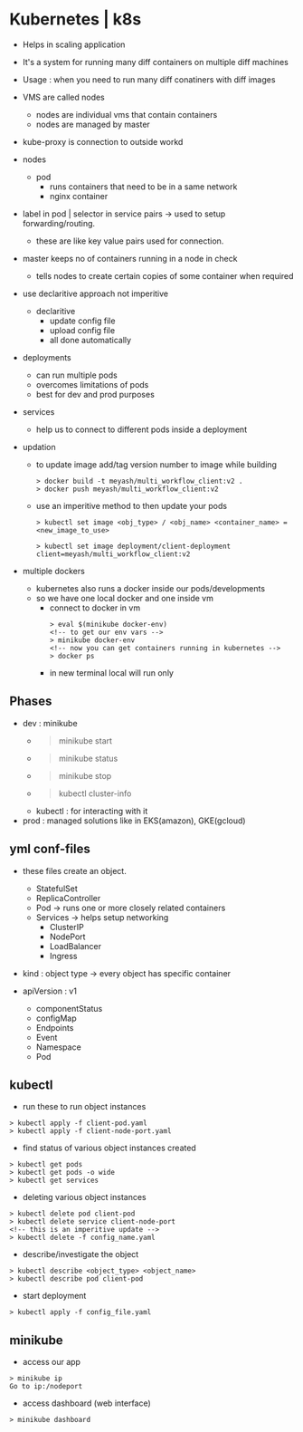 # Kubernetes | k8s

- Helps in scaling application
- It's a system for running many diff containers on multiple diff machines
- Usage : when you need to run many diff conatiners with diff images
- VMS are called nodes
  - nodes are individual vms that contain containers
  - nodes are managed by master
- kube-proxy is connection to outside workd
- nodes
  - pod
    - runs containers that need to be in a same network
    - nginx container
- label in pod | selector in service pairs -> used to setup forwarding/routing.
  - these are like key value pairs used for connection.
- master keeps no of containers running in a node in check
  - tells nodes to create certain copies of some container when required
- use declaritive approach not imperitive
  - declaritive
    - update config file
    - upload config file
    - all done automatically
- deployments
  - can run multiple pods
  - overcomes limitations of pods
  - best for dev and prod purposes
- services
  - help us to connect to different pods inside a deployment
- updation
  - to update image add/tag version number to image while building
    ```
    > docker build -t meyash/multi_workflow_client:v2 .
    > docker push meyash/multi_workflow_client:v2
    ```
  - use an imperitive method to then update your pods
    ```
    > kubectl set image <obj_type> / <obj_name> <container_name> = <new_image_to_use>
    
    > kubectl set image deployment/client-deployment client=meyash/multi_workflow_client:v2
    ```

- multiple dockers
  - kubernetes also runs a docker inside our pods/developments
  - so we have one local docker and one inside vm
    - connect to docker in vm
      ```
      > eval $(minikube docker-env)
      <!-- to get our env vars -->
      > minikube docker-env
      <!-- now you can get containers running in kubernetes -->
      > docker ps
      ```
    - in new terminal local will run only

## Phases

- dev : minikube
  - > minikube start
  - > minikube status
  - > minikube stop
  - > kubectl cluster-info
  - kubectl : for interacting with it
- prod : managed solutions like in EKS(amazon), GKE(gcloud)

## yml conf-files

- these files create an object.
  - StatefulSet
  - ReplicaController
  - Pod -> runs one or more closely related containers
  - Services -> helps setup networking
    - ClusterIP
    - NodePort
    - LoadBalancer
    - Ingress

- kind : object type -> every object has specific container
- apiVersion : v1
  - componentStatus
  - configMap
  - Endpoints
  - Event
  - Namespace
  - Pod

## kubectl

- run these to run object instances

```
> kubectl apply -f client-pod.yaml
> kubectl apply -f client-node-port.yaml
```

- find status of various object instances created

```
> kubectl get pods
> kubectl get pods -o wide
> kubectl get services
```

- deleting various object instances

```
> kubectl delete pod client-pod
> kubectl delete service client-node-port
<!-- this is an imperitive update -->
> kubectl delete -f config_name.yaml
```

- describe/investigate the object

```
> kubectl describe <object_type> <object_name>
> kubectl describe pod client-pod
``` 

- start deployment

```
> kubectl apply -f config_file.yaml
```

## minikube

- access our app

```
> minikube ip
Go to ip:/nodeport
```

- access dashboard (web interface)

```
> minikube dashboard
```